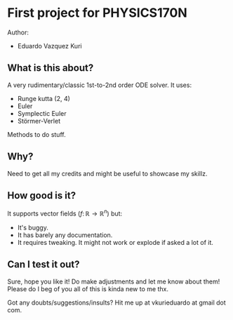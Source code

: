 # First project for PHYSICS170N

Author:

* Eduardo Vazquez Kuri

## What is this about?

A very rudimentary/classic 1st-to-2nd order ODE solver. It uses:

* Runge kutta (2, 4)
* Euler
* Symplectic Euler
* Störmer-Verlet

Methods to do stuff. 

## Why?

Need to get all my credits and might be useful to showcase my skillz.

## How good is it?

It supports vector fields ($f \colon \mathbb{R} \to \mathbb{R}^n$) but:

* It's buggy.
* It has barely any documentation. 
* It requires tweaking. It might not work or explode if asked a lot of it.

## Can I test it out?

Sure, hope you like it! Do make adjustments and let me know about them! Please do I beg of you all of this is kinda new to me thx.

Got any doubts/suggestions/insults? Hit me up at vkurieduardo at gmail dot com.